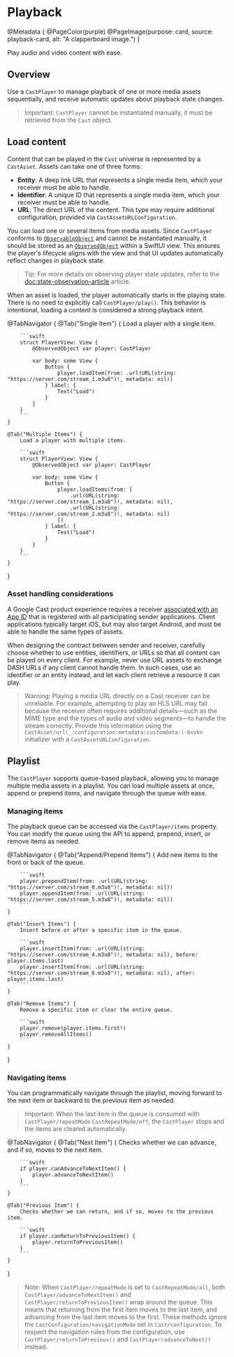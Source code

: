 # Playback

@Metadata {
    @PageColor(purple)
    @PageImage(purpose: card, source: playback-card, alt: "A clapperboard image.")
}

Play audio and video content with ease.

## Overview

Use a ``CastPlayer`` to manage playback of one or more media assets sequentially, and receive automatic updates about playback state changes.

> Important: ``CastPlayer`` cannot be instantiated manually, it must be retrieved from the ``Cast`` object.

## Load content

Content that can be played in the ``Cast`` universe is represented by a ``CastAsset``. Assets can take one of three forms:

- **Entity**: A deep link URL that represents a single media item, which your receiver must be able to handle.
- **Identifier**: A unique ID that represents a single media item, which your receiver must be able to handle.
- **URL**: The direct URL of the content. This type may require additional configuration, provided via ``CastAssetURLConfiguration``.

You can load one or several items from media assets. Since ``CastPlayer`` conforms to [`ObservableObject`](https://developer.apple.com/documentation/combine/observableobject) and cannot be instantiated manually, it should be stored as an [`ObservedObject`](https://developer.apple.com/documentation/swiftui/observedobject) within a SwiftUI view. This ensures the player's lifecycle aligns with the view and that UI updates automatically reflect changes in playback state.

> Tip: For more details on observing player state updates, refer to the <doc:state-observation-article> article.

When an asset is loaded, the player automatically starts in the playing state. There is no need to explicitly call ``CastPlayer/play()``. This behavior is intentional, loading a content is considered a strong playback intent.

@TabNavigator {
    @Tab("Single Item") {
        Load a player with a single item.

        ```swift
        struct PlayerView: View {
            @ObservedObject var player: CastPlayer

            var body: some View {
                Button {
                    player.loadItem(from: .url(URL(string: "https://server.com/stream_1.m3u8")!, metadata: nil))
                } label: {
                    Text("Load")
                }
            }
        }
        ```
    }

    @Tab("Multiple Items") {
        Load a player with multiple items.

        ```swift
        struct PlayerView: View {
            @ObservedObject var player: CastPlayer

            var body: some View {
                Button {
                    player.loadItems(from: [
                        .url(URL(string: "https://server.com/stream_1.m3u8")!, metadata: nil),
                        .url(URL(string: "https://server.com/stream_2.m3u8")!, metadata: nil)
                    ])
                } label: {
                    Text("Load")
                }
            }
        }
        ```
    }
}

### Asset handling considerations

A Google Cast product experience requires a receiver [associated with an App ID](<doc:setup-and-lifecycle-article>) that is registered with all participating sender applications. Client applications typically target iOS, but may also target Android, and must be able to handle the same types of assets.  

When designing the contract between sender and receiver, carefully choose whether to use entities, identifiers, or URLs so that all content can be played on every client. For example, never use URL assets to exchange DASH URLs if any client cannot handle them. In such cases, use an identifier or an entity instead, and let each client retrieve a resource it can play.  

> Warning: Playing a media URL directly on a Cast receiver can be unreliable. For example, attempting to play an HLS URL may fail because the receiver often requires additional details—such as the MIME type and the types of audio and video segments—to handle the stream correctly. Provide this information using the ``CastAsset/url(_:configuration:metadata:customData:)-6xskn`` initializer with a ``CastAssetURLConfiguration``.

## Playlist

The ``CastPlayer`` supports queue-based playback, allowing you to manage multiple media assets in a playlist. You can load multiple assets at once, append or prepend items, and navigate through the queue with ease.

### Managing items

The playback queue can be accessed via the ``CastPlayer/items`` property. You can modify the queue using the API to append, prepend, insert, or remove items as needed.

@TabNavigator {
    @Tab("Append/Prepend Items") {
        Add new items to the front or back of the queue.

        ```swift
        player.prependItem(from: .url(URL(string: "https://server.com/stream_0.m3u8")!, metadata: nil))
        player.appendItem(from: .url(URL(string: "https://server.com/stream_5.m3u8")!, metadata: nil))
        ```
    }
    
    @Tab("Insert Items") {
        Insert before or after a specific item in the queue.

        ```swift
        player.insertItem(from: .url(URL(string: "https://server.com/stream_4.m3u8")!, metadata: nil), before: player.items.last)
        player.insertItem(from: .url(URL(string: "https://server.com/stream_6.m3u8")!, metadata: nil), after: player.items.last)
        ```
    }
    
    @Tab("Remove Items") {
        Remove a specific item or clear the entire queue.

        ```swift
        player.remove(player.items.first!)
        player.removeAllItems()
        ```
    }
}

### Navigating items

You can programmatically navigate through the playlist, moving forward to the next item or backward to the previous item as needed.

> Important: When the last item in the queue is consumed with ``CastPlayer/repeatMode`` ``CastRepeatMode/off``, the ``CastPlayer`` stops and the items are cleared automatically.

@TabNavigator {
    @Tab("Next Item") {
        Checks whether we can advance, and if so, moves to the next item.

        ```swift
        if player.canAdvanceToNextItem() {
            player.advanceToNextItem()
        }
        ```
    }
    
    @Tab("Previous Item") {
        Checks whether we can return, and if so, moves to the previous item.

        ```swift
        if player.canReturnToPreviousItem() {
            player.returnToPreviousItem()
        }
        ```
    }
}

> Note: When ``CastPlayer/repeatMode`` is set to ``CastRepeatMode/all``, both ``CastPlayer/advanceToNextItem()`` and ``CastPlayer/returnToPreviousItem()`` wrap around the queue. This means that returning from the first item moves to the last item, and advancing from the last item moves to the first. These methods ignore the ``CastConfiguration/navigationMode`` set in ``Cast/configuration``. To respect the navigation rules from the configuration, use ``CastPlayer/returnToPrevious()`` and ``CastPlayer/advanceToNext()`` instead.

